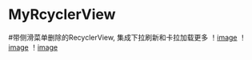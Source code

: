 # MyRcyclerView
#带侧滑菜单删除的RecyclerView, 集成下拉刷新和卡拉加载更多
！[image](https://github.com/1900Star/MyRecyclerView/blob/master/Screenshot_png/Screenshot_2017-03-23-01-29-51-862_MyRecyclerview.png)
！[image](https://github.com/1900Star/MyRecyclerView/blob/master/Screenshot_png/Screenshot_2017-03-23-01-30-09-073_MyRecyclerview.png)
！[image](https://github.com/1900Star/MyRecyclerView/blob/master/Screenshot_png/Screenshot_2017-03-23-01-31-01-616_MyRecyclerview.png)